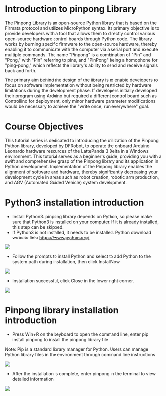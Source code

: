 # Introduction to pinpong Library

The Pinpong Library is an open-source Python library that is based on the Firmata protocol and utilizes MicroPython syntax. Its primary objective is to provide developers with a tool that allows them to directly control various open-source hardware control boards through Python code. The library works by burning specific firmware to the open-source hardware, thereby enabling it to communicate with the computer via a serial port and execute multiple commands. The name "Pinpong" is a combination of "Pin" and "Pong," with "Pin" referring to pins, and "PinPong" being a homophone for "ping-pong," which reflects the library's ability to send and receive signals back and forth.

The primary aim behind the design of the library is to enable developers to focus on software implementation without being restricted by hardware limitations during the development phase. If developers initially developed their program using Arduino but required a different control board such as Controllino for deployment, only minor hardware parameter modifications would be necessary to achieve the "write once, run everywhere" goal.

# Course Objectives

This tutorial series is dedicated to introducing the utilization of the Pinpong Python library, developed by DFRobot, to operate the onboard Arduino Leonardo hardware resources of the LattePanda 3 Delta in a Windows environment. This tutorial serves as a beginner's guide, providing you with a swift and comprehensive grasp of the Pinpong library and its application in Python development. Implementation of the Pinpong library enables the alignment of software and hardware, thereby significantly decreasing your development cycle in areas such as robot creation, robotic arm production, and AGV (Automated Guided Vehicle) system development.


# Python3 installation introduction

- Install Python3. pinpong library depends on Python, so please make sure that Python3 is installed on your computer. If it is already installed, this step can be skipped.
- If Python3 is not installed, it needs to be installed. Python download website link:
https://www.python.org/

![](https://img.dfrobot.com.cn/wiki/62b2fb5caa613609f271523c/34602b739e0c1fdd244ec6b9c4bdec18.png)

- Follow the prompts to install Python and select to add Python to the system path during installation, then click InstallNow

![](https://img.dfrobot.com.cn/wiki/62b2fb5caa613609f271523c/83165be3a283250c89b573040062eee2.png)

- Installation successful, click Close in the lower right corner.

![](https://img.dfrobot.com.cn/wiki/62b2fb5caa613609f271523c/b0da9ca3b86782e1b82938ef4a95b6ba.png)

# Pinpong library installation introduction

- Press Win+R on the keyboard to open the command line, enter pip install pinpong to install the pinpong library file

Note: Pip is a standard library manager for Python. Users can manage Python library files in the environment through command line instructions

![](https://img.dfrobot.com.cn/wiki/62b2fb5caa613609f271523c/2a088725479f9fa3bd54ec9e800fa848.png)

- After the installation is complete, enter pinpong in the terminal to view detailed information

![](https://img.dfrobot.com.cn/wiki/62b2fb5caa613609f271523c/328d1e87fb99b90fa298f824a3cdc58d.png)